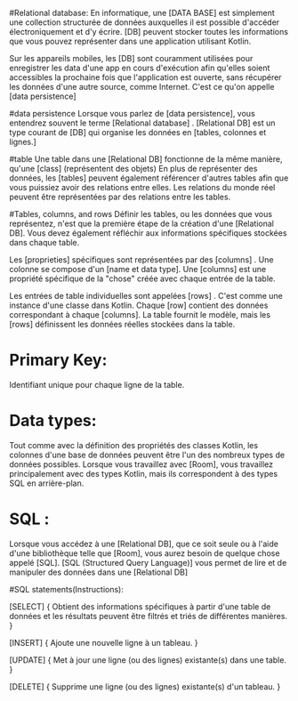 
#Relational database:
En informatique, une [DATA BASE] est simplement une collection structurée de données auxquelles il est possible d'accéder électroniquement et d'y écrire.
[DB] peuvent stocker toutes les informations que vous pouvez représenter dans une application utilisant Kotlin.

Sur les appareils mobiles, les [DB] sont couramment utilisées pour enregistrer les data d'une app en cours d'exécution afin qu'elles
soient accessibles la prochaine fois que l'application est ouverte, sans récupérer les données d'une autre source, comme Internet.
C'est ce qu'on appelle [data persistence]

#data persistence
Lorsque vous parlez de [data persistence], vous entendrez souvent le terme [Relational database] .
[Relational DB] est un type courant de [DB] qui organise les données en [tables, colonnes et lignes.]

#table
 Une table dans une [Relational DB] fonctionne de la même manière, qu'une [class] (représentent des objets)
 En plus de représenter des données, les [tables] peuvent également référencer d'autres tables afin que vous puissiez avoir des relations entre elles.
 Les relations du monde réel peuvent être représentées par des relations entre les tables.

#Tables, columns, and rows
Définir les tables, ou les données que vous représentez, n'est que la première étape de la création d'une [Relational DB].
Vous devez également réfléchir aux informations spécifiques stockées dans chaque table.

Les [proprieties] spécifiques sont représentées par des [columns] . Une colonne se compose d'un [name et data type].
Une [columns] est une propriété spécifique de la "chose" créée avec chaque entrée de la table.

Les entrées de table individuelles sont appelées [rows] . C'est comme une instance d'une classe dans Kotlin. 
Chaque [row] contient des données correspondant à chaque [columns]. 
La table fournit le modèle, mais les [rows] définissent les données réelles stockées dans la table.

# Primary Key:
Identifiant unique pour chaque ligne de la table.

# Data types:
Tout comme avec la définition des propriétés des classes Kotlin, les colonnes d'une base de données peuvent être l'un des nombreux types de données possibles.
Lorsque vous travaillez avec [Room], vous travaillez principalement avec des types Kotlin, mais ils correspondent à des types SQL en arrière-plan.


# SQL :
Lorsque vous accédez à une [Relational DB], que ce soit seule ou à l'aide d'une bibliothèque telle que [Room], vous aurez besoin de quelque chose appelé [SQL].
[SQL (Structured Query Language)]  vous permet de lire et de manipuler des données dans une [Relational DB]

#SQL statements(Instructions):

[SELECT] { Obtient des informations spécifiques à partir d'une table de données et les résultats peuvent être filtrés et triés de différentes manières. }

[INSERT] { Ajoute une nouvelle ligne à un tableau. }

[UPDATE] { Met à jour une ligne (ou des lignes) existante(s) dans une table. }

[DELETE] { Supprime une ligne (ou des lignes) existante(s) d'un tableau. }
